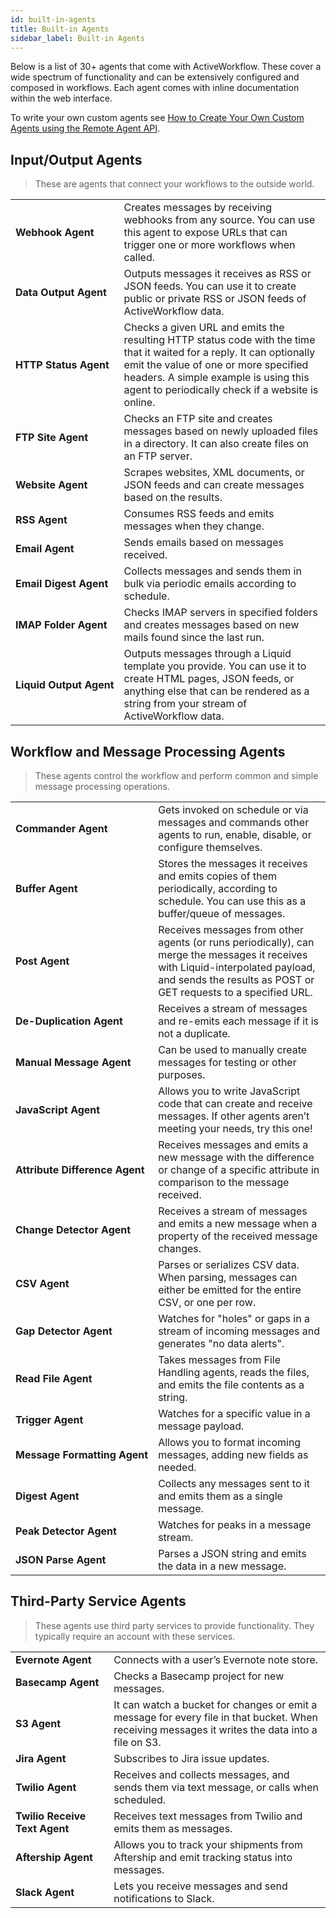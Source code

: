 ```yaml
---
id: built-in-agents
title: Built-in Agents
sidebar_label: Built-in Agents
---
```


Below is a list of 30+ agents that come with ActiveWorkflow. These cover a wide spectrum of functionality and can be extensively configured and composed in workflows. Each agent comes with inline documentation within the web interface.

To write your own custom agents see [How to Create Your Own Custom Agents using the Remote Agent API](remote-agent-api).

## Input/Output Agents

> These are agents that connect your workflows to the outside world.

<table>
 <tr>
  <td><strong>Webhook&nbsp;Agent</strong></td>
  <td>Creates messages by receiving webhooks from any source. You can use this agent to expose URLs that can trigger one or more workflows when called.</td>
 </tr>
 <tr>
  <td><strong>Data&nbsp;Output&nbsp;Agent</strong></td>
  <td>Outputs messages it receives as RSS or JSON feeds. You can use it to create public or private RSS or JSON feeds of ActiveWorkflow data.</td>
 </tr>
 <tr>
  <td><strong>HTTP&nbsp;Status&nbsp;Agent</strong></td>
  <td>Checks a given URL and emits the resulting HTTP status code with the time that it waited for a reply. It can optionally emit the value of one or more specified headers. A simple example is using this agent to periodically check if a website is online.</td>
 </tr>
  <tr>
  <td><strong>FTP Site Agent</strong></td>
  <td>Checks an FTP site and creates messages based on newly uploaded files in a directory. It can also create files on an FTP server.</td>
 </tr>
  <tr>
  <td><strong>Website Agent</strong></td>
  <td>Scrapes websites, XML documents, or JSON feeds and can create messages based on the results.</td>
 </tr>
  <tr>
  <td><strong>RSS Agent</strong></td>
  <td>Consumes RSS feeds and emits messages when they change.</td>
 </tr>
  <tr>
  <td><strong>Email Agent</strong></td>
  <td>Sends emails based on messages received.</td>
 </tr>
  <tr>
  <td><strong>Email&nbsp;Digest&nbsp;Agent</strong></td>
  <td>Collects messages and sends them in bulk via periodic emails according to schedule.</td>
 </tr>
  <tr>
  <td><strong>IMAP Folder Agent</strong></td>
  <td>Checks IMAP servers in specified folders and creates messages based on new mails found since the last run.</td>
 </tr>
 <tr>
  <td><strong>Liquid&nbsp;Output&nbsp;Agent</strong></td>
  <td>Outputs messages through a Liquid template you provide. You can use it to create HTML pages, JSON feeds, or anything else that can be rendered as a string from your stream of ActiveWorkflow data.</td>
 </tr>
</table>

## Workflow and Message Processing Agents

> These agents control the workflow and perform common and simple message processing operations.

<table>
 <tr>
  <td><strong>Commander&nbsp;Agent</strong></td>
  <td>Gets invoked on schedule or via messages and commands other agents to run, enable, disable, or configure themselves.</td>
 </tr>
 <tr>
  <td><strong>Buffer Agent</strong></td>
  <td>Stores the messages it receives and emits copies of them periodically, according to schedule. You can use this as a buffer/queue of messages.</td>
 </tr>
 <tr>
  <td><strong>Post Agent</strong></td>
  <td>Receives messages from other agents (or runs periodically), can merge the messages it receives with Liquid-interpolated payload, and sends the results as POST or GET requests to a specified URL.</td>
 </tr>
 <tr>
  <td><strong>De-Duplication Agent</strong></td>
  <td>Receives a stream of messages and re-emits each message if it is not a duplicate.</td>
 </tr>
 <tr>
  <td><strong>Manual&nbsp;Message&nbsp;Agent</strong></td>
  <td>Can be used to manually create messages for testing or other purposes.</td>
 </tr>
 <tr>
  <td><strong>JavaScript Agent</strong></td>
  <td>Allows you to write JavaScript code that can create and receive messages. If other agents aren’t meeting your needs, try this one!</td>
 </tr>
 <tr>
  <td><strong>Attribute&nbsp;Difference&nbsp;Agent</strong></td>
  <td>Receives messages and emits a new message with the difference or change of a specific attribute in comparison to the message received.</td>
 </tr>
  <tr>
  <td><strong>Change Detector Agent</strong></td>
  <td>Receives a stream of messages and emits a new message when a property of the received message changes.</td>
 </tr>
 <tr>
  <td><strong>CSV Agent</strong></td>
  <td>Parses or serializes CSV data. When parsing, messages can either be emitted for the entire CSV, or one per row.</td>
 </tr>
 <tr>
  <td><strong>Gap Detector Agent</strong></td>
  <td>Watches for "holes" or gaps in a stream of incoming messages and generates "no data alerts".</td>
 </tr>
 <tr>
  <td><strong>Read File Agent</strong></td>
  <td>Takes messages from File Handling agents, reads the files, and emits the file contents as a string.</td>
 </tr>
 <tr>
  <td><strong>Trigger Agent</strong></td>
  <td>Watches for a specific value in a message payload.</td>
 </tr>
 <tr>
  <td><strong>Message&nbsp;Formatting&nbsp;Agent</strong></td>
  <td>Allows you to format incoming messages, adding new fields as needed.</td>
 </tr>
 <tr>
  <td><strong>Digest Agent</strong></td>
  <td>Collects any messages sent to it and emits them as a single message.</td>
 </tr>
 <tr>
  <td><strong>Peak Detector Agent</strong></td>
  <td>Watches for peaks in a message stream.</td>
 </tr>
  <tr>
  <td><strong>JSON Parse Agent</strong></td>
  <td>Parses a JSON string and emits the data in a new message.</td>
 </tr>
</table>

## Third-Party Service Agents

> These agents use third party services to provide functionality. They typically require an account with these services.

<table>
 <tr>
  <td><strong>Evernote&nbsp;Agent</strong></td>
  <td>Connects with a user’s Evernote note store.</td>
 </tr>
 <tr>
  <td><strong>Basecamp Agent</strong></td>
  <td>Checks a Basecamp project for new messages.</td>
 </tr>
 <tr>
  <td><strong>S3 Agent</strong></td>
  <td>It can watch a bucket for changes or emit a message for every file in that bucket. When receiving messages it writes the data into a file on S3.</td>
 </tr>
 <tr>
  <td><strong>Jira Agent</strong></td>
  <td>Subscribes to Jira issue updates.</td>
 </tr>
 <tr>
  <td><strong>Twilio Agent</strong></td>
  <td>Receives and collects messages, and sends them via text message, or calls when scheduled.</td>
 </tr>
 <tr>
  <td><strong>Twilio Receive Text Agent</strong></td>
  <td>Receives text messages from Twilio and emits them as messages.</td>
 </tr>
 <tr>
  <td><strong>Aftership Agent</strong></td>
  <td>Allows you to track your shipments from Aftership and emit tracking status into messages.</td>
 </tr>
 <tr>
  <td><strong>Slack Agent</strong></td>
  <td>Lets you receive messages and send notifications to Slack.</td>
 </tr>
</table>
